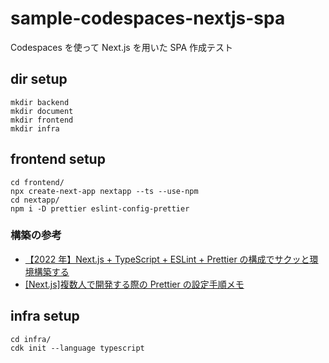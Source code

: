 # sample-codespaces-nextjs-spa

Codespaces を使って Next.js を用いた SPA 作成テスト

## dir setup

```
mkdir backend
mkdir document
mkdir frontend
mkdir infra
```

## frontend setup

```
cd frontend/
npx create-next-app nextapp --ts --use-npm
cd nextapp/
npm i -D prettier eslint-config-prettier
```

### 構築の参考

- [【2022 年】Next.js + TypeScript + ESLint + Prettier の構成でサクッと環境構築する](https://zenn.dev/hungry_goat/articles/b7ea123eeaaa44)
- [\[Next.js\]複数人で開発する際の Prettier の設定手順メモ](https://zenn.dev/tsucchiiinoko/articles/069fd5b3473367)

## infra setup

```
cd infra/
cdk init --language typescript
```
